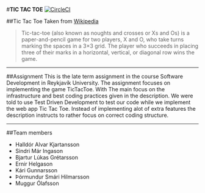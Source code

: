 #**TIC TAC TOE**
[![CircleCI](https://circleci.com/gh/Greiningarbois/Late-term-assignment.svg?style=svg)](https://circleci.com/gh/Greiningarbois/Late-term-assignment)

##Tic Tac Toe
Taken from [Wikipedia](https://en.wikipedia.org/wiki/Tic-tac-toe)
>Tic-tac-toe (also known as noughts and crosses or Xs and Os) is a paper-and-pencil game for two players, X and O, who take turns marking the spaces in a 3×3 grid. The player who succeeds in placing three of their marks in a horizontal, vertical, or diagonal row wins the game.

---

##Assignment
This is the late term assignment in the course Software Development in Reykjavík University. The assignment focuses on implementing the game TicTacToe. With The main focus on the infrastructure and best coding practices given in the description. We were told to use Test Driven Development to test our code while we implement the web app Tic Tac Toe.
Instead of implementing alot of extra features the description instructs to rather focus on correct coding structure.


---

##Team members
* Halldór Alvar Kjartansson
* Sindri Már Ingason
* Bjartur Lúkas Grétarsson
* Ernir Helgason
* Kári Gunnarsson
* Þórmundur Smári Hilmarsson
* Muggur Ólafsson
